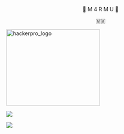 
 
<p align="center"> 🍁 M 4 R M U 🍁</p>
<p align="center"> 🇲🇲 </p>

<img src="IMG_20211229_173621.jpg" alt="hackerpro_logo" height="205" width="250"> 

[![](https://img.shields.io/badge/M4RMU-TERMUX-orange?style=for-the-badge&logoColor=red&labelColor=black)](https://github.com/B4BY-DG) 
              
[![](https://img.shields.io/badge/GitHub-M4RMU*-*B4BY_DG-orange?style=for-the-badge&logoColor=red&labelColor=black)](https://github.com/B4BY-DG) 


<!---
B4BY-DG/B4BY-DG is a ✨ special ✨ repository because its `README.md` (this file) appears on your GitHub profile.
You can click the Preview link to take a look at your changes.
--->
